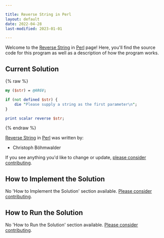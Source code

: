 ```yaml
---

title: Reverse String in Perl
layout: default
date: 2022-04-28
last-modified: 2023-01-01

---
```


Welcome to the [Reverse String](https://sampleprograms.io/projects/reverse-string) in [Perl](https://sampleprograms.io/languages/perl) page! Here, you'll find the source code for this program as well as a description of how the program works.

## Current Solution

{% raw %}

```perl
my ($str) = @ARGV;

if (not defined $str) {
    die "Please supply a string as the first parameter\n";
}

print scalar reverse $str;
```

{% endraw %}

[Reverse String](https://sampleprograms.io/projects/reverse-string) in [Perl](https://sampleprograms.io/languages/perl) was written by:

- Christoph Böhmwalder

If you see anything you'd like to change or update, [please consider contributing](https://github.com/TheRenegadeCoder/sample-programs).

## How to Implement the Solution

No 'How to Implement the Solution' section available. [Please consider contributing](https://github.com/TheRenegadeCoder/sample-programs-website).

## How to Run the Solution

No 'How to Run the Solution' section available. [Please consider contributing](https://github.com/TheRenegadeCoder/sample-programs-website).